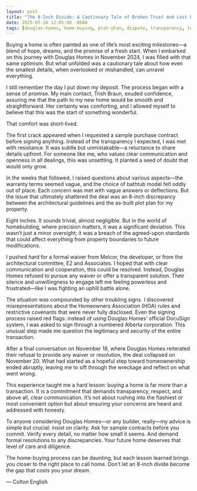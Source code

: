 ```yaml
---
layout: post
title: "The 8-Inch Divide: A Cautionary Tale of Broken Trust and Lost Opportunity with Douglas Homes"
date: 2025-07-26 12:05:00 -0600
tags: [douglas-homes, home-buying, plot-plan, dispute, transparency, lessons-learned]
---
```


Buying a home is often painted as one of life’s most exciting milestones—a blend of hope, dreams, and the promise of a fresh start. When I embarked on this journey with Douglas Homes in November 2024, I was filled with that same optimism. But what unfolded was a cautionary tale about how even the smallest details, when overlooked or mishandled, can unravel everything.

I still remember the day I put down my deposit. The process began with a sense of promise. My main contact, Trish Braun, exuded confidence, assuring me that the path to my new home would be smooth and straightforward. Her certainty was comforting, and I allowed myself to believe that this was the start of something wonderful.

That comfort was short-lived.

The first crack appeared when I requested a sample purchase contract before signing anything. Instead of the transparency I expected, I was met with resistance. It was subtle but unmistakable—a reluctance to share details upfront. For someone like me, who values clear communication and openness in all dealings, this was unsettling. It planted a seed of doubt that would only grow.

In the weeks that followed, I raised questions about various aspects—the warranty terms seemed vague, and the choice of bathtub model felt oddly out of place. Each concern was met with vague answers or deflections. But the issue that ultimately shattered the deal was an 8-inch discrepancy between the architectural guidelines and the as-built plot plan for my property.

Eight inches. It sounds trivial, almost negligible. But in the world of homebuilding, where precision matters, it was a significant deviation. This wasn’t just a minor oversight; it was a breach of the agreed-upon standards that could affect everything from property boundaries to future modifications.

I pushed hard for a formal waiver from Melcor, the developer, or from the architectural committee, E2 and Associates. I hoped that with clear communication and cooperation, this could be resolved. Instead, Douglas Homes refused to pursue any waiver or offer a transparent solution. Their silence and unwillingness to engage left me feeling powerless and frustrated—like I was fighting an uphill battle alone.

The situation was compounded by other troubling signs. I discovered misrepresentations about the Homeowners Association (HOA) rules and restrictive covenants that were never fully disclosed. Even the signing process raised red flags: instead of using Douglas Homes’ official DocuSign system, I was asked to sign through a numbered Alberta corporation. This unusual step made me question the legitimacy and security of the entire transaction.

After a final conversation on November 18, where Douglas Homes reiterated their refusal to provide any waiver or resolution, the deal collapsed on November 20. What had started as a hopeful step toward homeownership ended abruptly, leaving me to sift through the wreckage and reflect on what went wrong.

This experience taught me a hard lesson: buying a home is far more than a transaction. It is a commitment that demands transparency, respect, and above all, clear communication. It’s not about rushing into the flashiest or most convenient option but about ensuring your concerns are heard and addressed with honesty.

To anyone considering Douglas Homes—or any builder, really—my advice is simple but crucial: insist on clarity. Ask for sample contracts before you commit. Verify every detail, no matter how small it seems. And demand formal resolutions to any discrepancies. Your future home deserves that level of care and diligence.

The home-buying process can be daunting, but each lesson learned brings you closer to the right place to call home. Don’t let an 8-inch divide become the gap that costs you your dream.

— Colton English
